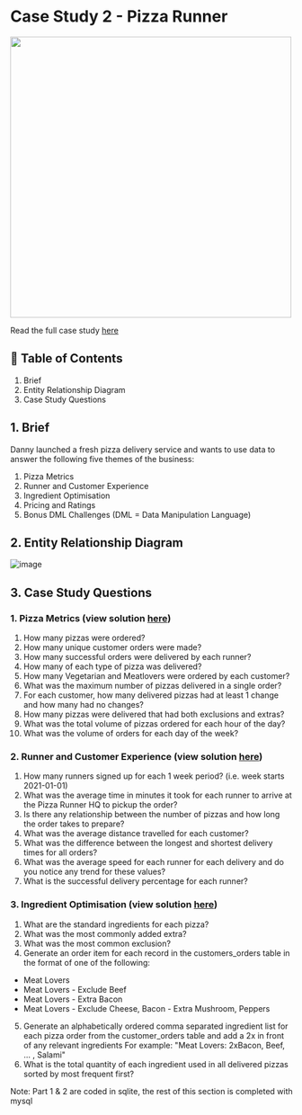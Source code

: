 # Case Study 2 - Pizza Runner

<img src = "![image](https://user-images.githubusercontent.com/38837759/174419281-2fc4e4d8-fab4-42d6-9537-0267a3b72962.png)" width="500" height="500">

Read the full case study [here](https://8weeksqlchallenge.com/case-study-2/)

## 📖 Table of Contents
1. Brief
2. Entity Relationship Diagram
3. Case Study Questions

## 1. Brief
Danny launched a fresh pizza delivery service and wants to use data to answer the following five themes of the business:
1. Pizza Metrics
2. Runner and Customer Experience
3. Ingredient Optimisation
4. Pricing and Ratings
5. Bonus DML Challenges (DML = Data Manipulation Language)

## 2. Entity Relationship Diagram
![image](https://user-images.githubusercontent.com/38837759/174419343-04428c2d-a739-463a-b0e1-8b0a3d1ef08a.png)

## 3. Case Study Questions
### 1. Pizza Metrics (view solution [here](https://github.com/pinusa/8-Week-SQL-Challenge/blob/main/Case%202%20-%20Pizza%20Runner/Part%20A%20and%20B%20(in%20sqlite).Rmd))
1. How many pizzas were ordered?
2. How many unique customer orders were made?
3. How many successful orders were delivered by each runner?
4. How many of each type of pizza was delivered?
5. How many Vegetarian and Meatlovers were ordered by each customer?
6. What was the maximum number of pizzas delivered in a single order?
7. For each customer, how many delivered pizzas had at least 1 change and how many had no changes?
8. How many pizzas were delivered that had both exclusions and extras?
9. What was the total volume of pizzas ordered for each hour of the day?
10. What was the volume of orders for each day of the week?

### 2. Runner and Customer Experience (view solution [here](https://github.com/pinusa/8-Week-SQL-Challenge/blob/main/Case%202%20-%20Pizza%20Runner/Part%20A%20and%20B%20(in%20sqlite).Rmd))
1. How many runners signed up for each 1 week period? (i.e. week starts 2021-01-01)
2. What was the average time in minutes it took for each runner to arrive at the Pizza Runner HQ to pickup the order?
3. Is there any relationship between the number of pizzas and how long the order takes to prepare?
4. What was the average distance travelled for each customer?
5. What was the difference between the longest and shortest delivery times for all orders?
6. What was the average speed for each runner for each delivery and do you notice any trend for these values?
7. What is the successful delivery percentage for each runner?

### 3. Ingredient Optimisation (view solution [here](https://github.com/pinusa/8-Week-SQL-Challenge/blob/main/Case%202%20-%20Pizza%20Runner/Part%20C.%20Ingredient%20Optimization.sql))
1. What are the standard ingredients for each pizza?
2. What was the most commonly added extra?
3. What was the most common exclusion?
4. Generate an order item for each record in the customers_orders table in the format of one of the following:
- Meat Lovers
- Meat Lovers - Exclude Beef
- Meat Lovers - Extra Bacon
- Meat Lovers - Exclude Cheese, Bacon - Extra Mushroom, Peppers
5. Generate an alphabetically ordered comma separated ingredient list for each pizza order from the customer_orders table and add a 2x in front of any relevant ingredients
For example: "Meat Lovers: 2xBacon, Beef, ... , Salami"
6. What is the total quantity of each ingredient used in all delivered pizzas sorted by most frequent first?

Note: Part 1 & 2 are coded in sqlite, the rest of this section is completed with mysql

